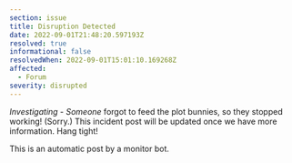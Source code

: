 ```yaml
---
section: issue
title: Disruption Detected
date: 2022-09-01T21:48:20.597193Z
resolved: true
informational: false
resolvedWhen: 2022-09-01T15:01:10.169268Z
affected:
  - Forum
severity: disrupted
---
```

*Investigating* - _Someone_ forgot to feed the plot bunnies, so they stopped working! (Sorry.) This incident post will be updated once we have more information. Hang tight!

This is an automatic post by a monitor bot.
        